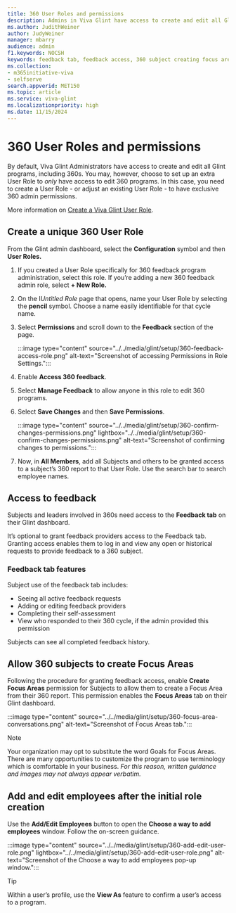 ```yaml
---
title: 360 User Roles and permissions 
description: Admins in Viva Glint have access to create and edit all Glint programs. You may, however, choose to set up an additional user role to *only* have access to edit 360 programs. 
ms.author: JudithWeiner
author: JudyWeiner
manager: mbarry
audience: admin
f1.keywords: NOCSH
keywords: feedback tab, feedback access, 360 subject creating focus areas,editing 360 participants, ediing 360 subjects, editing 360 feedback providers
ms.collection:  
- m365initiative-viva
- selfserve 
search.appverid: MET150 
ms.topic: article
ms.service: viva-glint
ms.localizationpriority: high
ms.date: 11/15/2024
---
```


# 360 User Roles and permissions 

By default, Viva Glint Administrators have access to create and edit all Glint programs, including 360s. You may, however, choose to set up an extra User Role to *only* have access to edit 360 programs. In this case, you need to create a User Role - or adjust an existing User Role - to have exclusive 360 admin permissions. 

More information on [Create a Viva Glint User Role](set-up-user-roles.md).

## Create a unique 360 User Role

From the Glint admin dashboard, select the **Configuration** symbol and then **User Roles.** 

1.	If you created a User Role specifically for 360 feedback program administration, select this role. If you’re adding a new 360 feedback admin role, select **+ New Role.**
1.	On the I*Untitled Role* page that opens, name your User Role by selecting the **pencil** symbol. Choose a name easily identifiable for that cycle name.
1.	Select **Permissions** and scroll down to the **Feedback** section of the page.

    :::image type="content" source="../../media/glint/setup/360-feedback-access-role.png" alt-text="Screenshot of accessing Permissions in Role Settings.":::

4.  Enable **Access 360 feedback**.
5.	Select **Manage Feedback** to allow anyone in this role to edit 360 programs.  
6.	Select **Save Changes** and then **Save Permissions**.

    :::image type="content" source="../../media/glint/setup/360-confirm-changes-permissions.png" lightbox="../../media/glint/setup/360-confirm-changes-permissions.png" alt-text="Screenshot of confirming changes to permissions.":::

1.	Now, in **All Members**, add all Subjects and others to be granted access to a subject’s 360 report to that User Role. Use the search bar to search employee names.

## Access to feedback

Subjects and leaders involved in 360s need access to the **Feedback tab** on their Glint dashboard. 

It’s optional to grant feedback providers access to the Feedback tab. Granting access enables them to log in and view any open or historical requests to provide feedback to a 360 subject.

### Feedback tab features

Subject use of the feedback tab includes:

- Seeing all active feedback requests 
- Adding or editing feedback providers 
- Completing their self-assessment 
- View who responded to their 360 cycle, if the admin provided this permission

Subjects can see all completed feedback history.

## Allow 360 subjects to create Focus Areas

Following the procedure for granting feedback access, enable **Create Focus Areas** permission for Subjects to allow them to create a Focus Area from their 360 report. This permission enables the **Focus Areas** tab on their Glint dashboard. 

:::image type="content" source="../../media/glint/setup/360-focus-area-conversations.png" alt-text="Screenshot of Focus Areas tab.":::

>[!NOTE]
>Your organization may opt to substitute the word Goals for Focus Areas. There are many opportunities to customize the program to use terminology which is comfortable in your business. *For this reason, written guidance and images may not always appear verbatim.*

## Add and edit employees after the initial role creation

Use the **Add/Edit Employees** button to open the **Choose a way to add employees** window. Follow the on-screen guidance.

:::image type="content" source="../../media/glint/setup/360-add-edit-user-role.png" lightbox="../../media/glint/setup/360-add-edit-user-role.png" alt-text="Screenshot of the Choose a way to add employees pop-up window.":::

> [!TIP]
> Within a user’s profile, use the **View As** feature to confirm a user’s access to a program.


